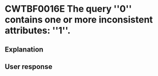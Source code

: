 # CWTBF0016E The query ''0'' contains one or more inconsistent attributes: ''1''.

## Explanation

## User response